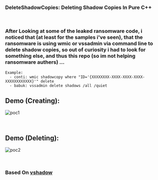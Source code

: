 ### DeleteShadowCopies: Deleting Shadow Copies In Pure C++ 

<br>

### After Looking at some of the leaked ransomware code, i noticed that (at least for the samples i've seen), that the ransomware is using wmic or vssadmin via command line to delete shadow copies, so out of curiosity i had to look for something else, and thus this repo (so im not helping ransomware authers) ...



```
Example:
  - conti: wmic shadowcopy where "ID='{XXXXXXXX-XXXX-XXXX-XXXX-XXXXXXXXXXXX}'" delete
  - babuk: vssadmin delete shadows /all /quiet

```

## Demo (Creating):
![poc1](https://user-images.githubusercontent.com/111295429/198935990-45b552f9-bce7-44ae-8a91-37f50d81c760.png)

<br>

## Demo (Deleting):
![poc2](https://user-images.githubusercontent.com/111295429/198935994-48041574-4e6b-4a99-b1e0-a6bdfc552a80.png)

<br>

### Based On [vshadow](https://github.com/microsoft/Windows-classic-samples/blob/main/Samples/Win7Samples/winbase/vss/vshadow/shadow.cpp)
